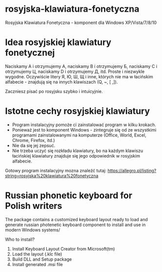 # rosyjska-klawiatura-fonetyczna
Rosyjska Klawiatura Fonetyczna - komponent dla Windows XP/Vista/7/8/10

# Idea rosyjskiej klawiatury fonetycznej
Naciskamy A i otrzymujemy А, naciskamy B i otrzymujemy Б, naciskamy C i otrzymujemy Ц, naciskamy D i otrzymujemy Д, itd. Proste i niezwykle wygodne. Oczywiście litery Я, Ю, Ш, Щ i inne, których nie ma w łacińskim alfabecie - znajdują się na innych klawiszach (Q, ~, [ ,]). 

Zaczniesz pisać po rosyjsku szybko i intuicyjnie.

# Istotne cechy rosyjskiej klawiatury
- Program instalacyjny pomoże ci zainstalować program w kilku krokach.
- Ponieważ jest to komponent Windows - zintegruje się od ze wszystkimi programami zainstalowanymi na komputerze (Office, World, Excel, Chrome, Firefox, itd.)
- Nie da się jej zepsuć.
- Nie trzeba uczyć się rozkładu klawiatury, bo na każdym klawiszu łacińskiej klawiatury znajduje się jego odpowiednik w rosyjskim alfabecie.

Gotowy program instalacyjny mozna znaleźć tutaj:
https://allegro.pl/listing?string=rosyjska%20klawiatura%20fonetyczna

# Russian phonetic keyboard for Polish writers
The package contains a customized keyboard layout ready to load and generate russian photenetic keyboard component to install and use in modern Windows systems/

Who to install?
1. Install Keyboard Layout Creator from Microsoft(tm)
2. Load the layout (.klc file)
3. Build DLL and Setup package
4. Install generated .msi file

